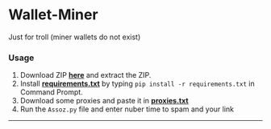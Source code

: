 # Wallet-Miner
 Just for troll (miner wallets do not exist)

### Usage

1. Download ZIP <a href="https://github.com/platipus9999/ASSOZ/archive/refs/heads/main.zip">**here**</a> and extract the ZIP.
2. Install <a href="https://github.com/platipus9999/ASSOZ/blob/main/requirements.txt">**requirements.txt**</a> by typing `pip install -r requirements.txt` in Command Prompt.
3. Download some proxies and paste it in <a href="https://github.com/platipus9999/ASSOZ/blob/main/proxies.txt">**proxies.txt**</a>
4. Run the `Assoz.py` file and enter nuber time to spam and your link
--------------------------------------

